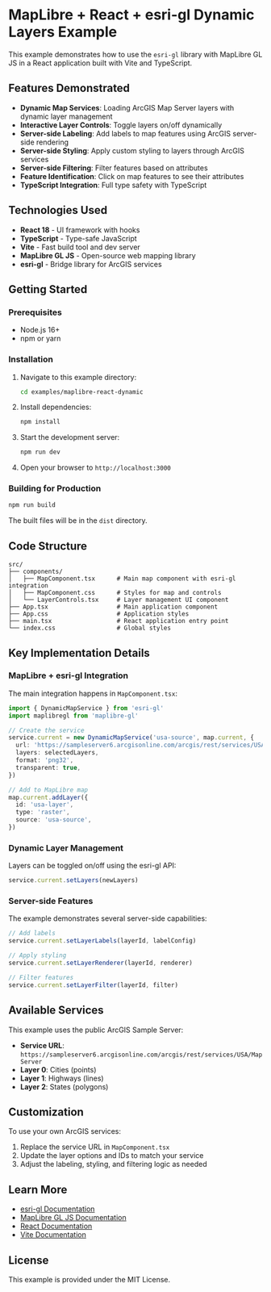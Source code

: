 # MapLibre + React + esri-gl Dynamic Layers Example

This example demonstrates how to use the `esri-gl` library with MapLibre GL JS in a React application built with Vite and TypeScript.

## Features Demonstrated

- **Dynamic Map Services**: Loading ArcGIS Map Server layers with dynamic layer management
- **Interactive Layer Controls**: Toggle layers on/off dynamically
- **Server-side Labeling**: Add labels to map features using ArcGIS server-side rendering
- **Server-side Styling**: Apply custom styling to layers through ArcGIS services
- **Server-side Filtering**: Filter features based on attributes
- **Feature Identification**: Click on map features to see their attributes
- **TypeScript Integration**: Full type safety with TypeScript

## Technologies Used

- **React 18** - UI framework with hooks
- **TypeScript** - Type-safe JavaScript
- **Vite** - Fast build tool and dev server
- **MapLibre GL JS** - Open-source web mapping library
- **esri-gl** - Bridge library for ArcGIS services

## Getting Started

### Prerequisites

- Node.js 16+ 
- npm or yarn

### Installation

1. Navigate to this example directory:
   ```bash
   cd examples/maplibre-react-dynamic
   ```

2. Install dependencies:
   ```bash
   npm install
   ```

3. Start the development server:
   ```bash
   npm run dev
   ```

4. Open your browser to `http://localhost:3000`

### Building for Production

```bash
npm run build
```

The built files will be in the `dist` directory.

## Code Structure

```
src/
├── components/
│   ├── MapComponent.tsx      # Main map component with esri-gl integration
│   ├── MapComponent.css      # Styles for map and controls
│   └── LayerControls.tsx     # Layer management UI component
├── App.tsx                   # Main application component
├── App.css                   # Application styles
├── main.tsx                  # React application entry point
└── index.css                 # Global styles
```

## Key Implementation Details

### MapLibre + esri-gl Integration

The main integration happens in `MapComponent.tsx`:

```typescript
import { DynamicMapService } from 'esri-gl'
import maplibregl from 'maplibre-gl'

// Create the service
service.current = new DynamicMapService('usa-source', map.current, {
  url: 'https://sampleserver6.arcgisonline.com/arcgis/rest/services/USA/MapServer',
  layers: selectedLayers,
  format: 'png32',
  transparent: true,
})

// Add to MapLibre map
map.current.addLayer({
  id: 'usa-layer',
  type: 'raster',
  source: 'usa-source',
})
```

### Dynamic Layer Management

Layers can be toggled on/off using the esri-gl API:

```typescript
service.current.setLayers(newLayers)
```

### Server-side Features

The example demonstrates several server-side capabilities:

```typescript
// Add labels
service.current.setLayerLabels(layerId, labelConfig)

// Apply styling  
service.current.setLayerRenderer(layerId, renderer)

// Filter features
service.current.setLayerFilter(layerId, filter)
```

## Available Services

This example uses the public ArcGIS Sample Server:
- **Service URL**: `https://sampleserver6.arcgisonline.com/arcgis/rest/services/USA/MapServer`
- **Layer 0**: Cities (points)
- **Layer 1**: Highways (lines)
- **Layer 2**: States (polygons)

## Customization

To use your own ArcGIS services:

1. Replace the service URL in `MapComponent.tsx`
2. Update the layer options and IDs to match your service
3. Adjust the labeling, styling, and filtering logic as needed

## Learn More

- [esri-gl Documentation](https://esri-gl.netlify.app/)
- [MapLibre GL JS Documentation](https://maplibre.org/maplibre-gl-js-docs/)
- [React Documentation](https://react.dev/)
- [Vite Documentation](https://vitejs.dev/)

## License

This example is provided under the MIT License.